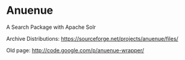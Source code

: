 Anuenue
=======

A Search Package with Apache Solr

Archive Distributions:  https://sourceforge.net/projects/anuenue/files/

Old page: http://code.google.com/p/anuenue-wrapper/
